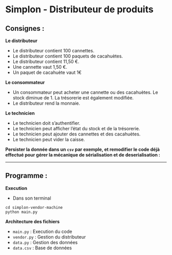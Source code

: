# Simplon - Distributeur de produits

## Consignes :

**Le distributeur**
* Le distributeur contient 100 cannettes.
* Le distributeur contient 100 paquets de cacahuètes.
* Le distributeur contient 11,50 €.
* Une cannette vaut 1,50 €.
* Un paquet de cacahuète vaut 1€

**Le consommateur**
* Un consommateur peut acheter une cannette ou des cacahuètes. Le stock diminue de 1. La trésorerie est également modifiée.
* Le distributeur rend la monnaie.

**Le technicien**
* Le technicien doit s’authentifier.
* Le technicien peut afficher l’état du stock et de la trésorerie.
* Le technicien peut ajouter des cannettes et des cacahuètes.
* Le technicien peut vider la caisse.

**Persister la donnée dans un `csv` par exemple, et remodifier le code déjà effectué pour gérer la mécanique de sérialisation et de deserialisation :**

---
## Programme :
**Execution**
- Dans son terminal
```
cd simplon-vendor-machine
python main.py
```


**Architecture des fichiers**
- `main.py` : Execution du code
- `vendor.py` : Gestion du distributeur
- `data.py` : Gestion des données
- `data.csv` : Base de données
